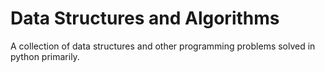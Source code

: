# Data Structures and Algorithms

A collection of data structures and other programming problems solved in python primarily.